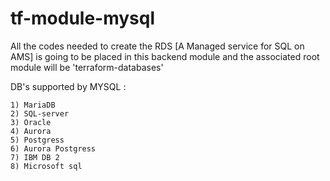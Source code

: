 # tf-module-mysql

All the codes needed to create the RDS [A Managed service for SQL on AMS] is going to be placed in this backend module and the associated root module will be 'terraform-databases' 

DB's supported by MYSQL :

```
1) MariaDB
2) SQL-server
3) Oracle
4) Aurora
5) Postgress
6) Aurora Postgress
7) IBM DB 2
8) Microsoft sql

```